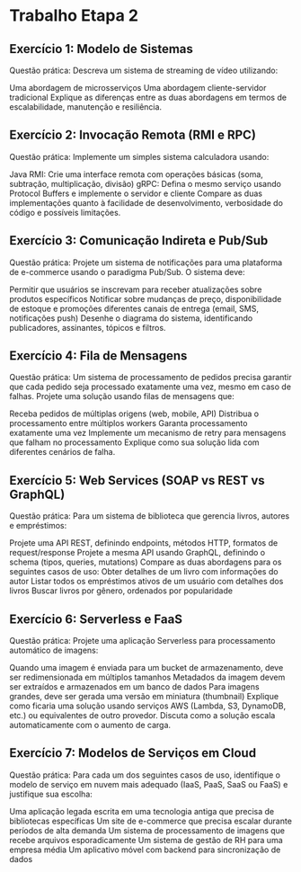 # Trabalho Etapa 2

## Exercício 1: Modelo de Sistemas
Questão prática: Descreva um sistema de streaming de vídeo utilizando:

Uma abordagem de microsserviços
Uma abordagem cliente-servidor tradicional
Explique as diferenças entre as duas abordagens em termos de escalabilidade, manutenção e resiliência.


## Exercício 2: Invocação Remota (RMI e RPC)
Questão prática: Implemente um simples sistema calculadora usando:

Java RMI: Crie uma interface remota com operações básicas (soma, subtração, multiplicação, divisão)
gRPC: Defina o mesmo serviço usando Protocol Buffers e implemente o servidor e cliente
Compare as duas implementações quanto à facilidade de desenvolvimento, verbosidade do código e possíveis limitações.


## Exercício 3: Comunicação Indireta e Pub/Sub
Questão prática: Projete um sistema de notificações para uma plataforma de e-commerce usando o paradigma Pub/Sub. O sistema deve:

Permitir que usuários se inscrevam para receber atualizações sobre produtos específicos
Notificar sobre mudanças de preço, disponibilidade de estoque e promoções
diferentes canais de entrega (email, SMS, notificações push)
Desenhe o diagrama do sistema, identificando publicadores, assinantes, tópicos e filtros.


## Exercício 4: Fila de Mensagens
Questão prática: Um sistema de processamento de pedidos precisa garantir que cada pedido seja processado exatamente uma vez, mesmo em caso de falhas. Projete uma solução usando filas de mensagens que:

Receba pedidos de múltiplas origens (web, mobile, API)
Distribua o processamento entre múltiplos workers
Garanta processamento exatamente uma vez
Implemente um mecanismo de retry para mensagens que falham no processamento
Explique como sua solução lida com diferentes cenários de falha.


## Exercício 5: Web Services (SOAP vs REST vs GraphQL)
Questão prática: Para um sistema de biblioteca que gerencia livros, autores e empréstimos:

Projete uma API REST, definindo endpoints, métodos HTTP, formatos de request/response
Projete a mesma API usando GraphQL, definindo o schema (tipos, queries, mutations)
Compare as duas abordagens para os seguintes casos de uso:
Obter detalhes de um livro com informações do autor
Listar todos os empréstimos ativos de um usuário com detalhes dos livros
Buscar livros por gênero, ordenados por popularidade


## Exercício 6: Serverless e FaaS
Questão prática: Projete uma aplicação Serverless para processamento automático de imagens:

Quando uma imagem é enviada para um bucket de armazenamento, deve ser redimensionada em múltiplos tamanhos
Metadados da imagem devem ser extraídos e armazenados em um banco de dados
Para imagens grandes, deve ser gerada uma versão em miniatura (thumbnail)
Explique como ficaria uma solução usando serviços AWS (Lambda, S3, DynamoDB, etc.) ou equivalentes de outro provedor. Discuta como a solução escala automaticamente com o aumento de carga.


## Exercício 7: Modelos de Serviços em Cloud
Questão prática: Para cada um dos seguintes casos de uso, identifique o modelo de serviço em nuvem mais adequado (IaaS, PaaS, SaaS ou FaaS) e justifique sua escolha:

Uma aplicação legada escrita em uma tecnologia antiga que precisa de bibliotecas específicas
Um site de e-commerce que precisa escalar durante períodos de alta demanda
Um sistema de processamento de imagens que recebe arquivos esporadicamente
Um sistema de gestão de RH para uma empresa média
Um aplicativo móvel com backend para sincronização de dados
